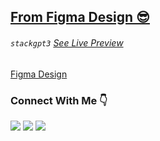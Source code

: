 ## <a target="__blank" href="https://www.figma.com/file/nINoevX4CDZd9H4gTpW2ny/stackgpt3"> From Figma Design 😎 </a>

###### `stackgpt3` [See Live Preview](https://stacksagar.github.io/stackgpt3 "project of @stacksagar")

[Figma Design](https://www.figma.com/file/nINoevX4CDZd9H4gTpW2ny/stackgpt3 "Figma Design")

### Connect With Me 👇
[![](https://img.shields.io/badge/%20-Linkedin-blue?color=blue&labelColor=blue&logo=linkedin&logoColor=white)](https://www.linkedin.com/in/stacksagar "@stacksagar linkedin profile") [![](https://img.shields.io/badge/%20-Twitter-blue?color=blue&labelColor=blue&logo=twitter&logoColor=white)](https://www.twitter.com/stacksagar "@stacksagar twitter profile") [![](https://img.shields.io/badge/%20-Facebook-blue?color=blue&labelColor=blue&logo=facebook&logoColor=white)](https://www.facebook.com/stacksagar "@stacksagar facebook profile")
